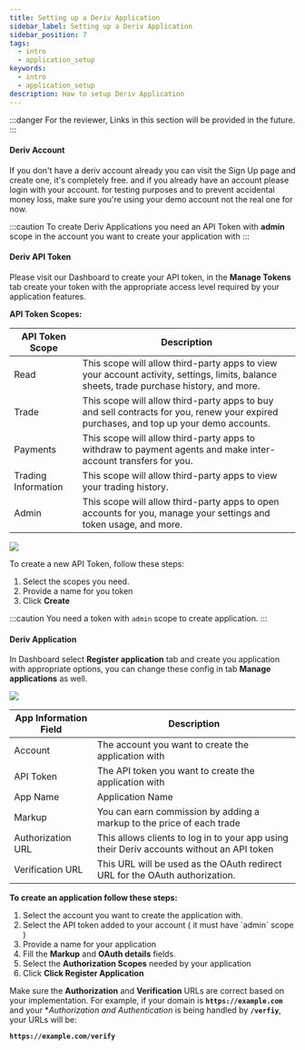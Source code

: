 ```yaml
---
title: Setting up a Deriv Application
sidebar_label: Setting up a Deriv Application
sidebar_position: 7
tags:
  - intro
  - application_setup
keywords:
  - intro
  - application_setup
description: How to setup Deriv Application
---
```

:::danger
For the reviewer, Links in this section will be provided in the future.
:::

#### Deriv Account

If you don't have a deriv account already you can visit the Sign Up page and create one, it's completely free. and if you already have an account please login with your account. for testing purposes and to prevent accidental money loss, make sure you're using your demo account not the real one for now.

:::caution
To create Deriv Applications you need an API Token with **admin** scope in the account you want to create your application with
:::

#### Deriv API Token

Please visit our Dashboard to create your API token, in the **Manage Tokens** tab create your token with the appropriate access level required by your application features.

**API Token Scopes:**

| API Token Scope     | Description                                                                                                                               |
| ------------------- | ----------------------------------------------------------------------------------------------------------------------------------------- |
| Read                | This scope will allow third-party apps to view your account activity, settings, limits, balance sheets, trade purchase history, and more. |
| Trade               | This scope will allow third-party apps to buy and sell contracts for you, renew your expired purchases, and top up your demo accounts.    |
| Payments            | This scope will allow third-party apps to withdraw to payment agents and make inter-account transfers for you.                            |
| Trading Information | This scope will allow third-party apps to view your trading history.                                                                      |
| Admin               | This scope will allow third-party apps to open accounts for you, manage your settings and token usage, and more.                          |

![](/img/token_api.png)

To create a new API Token, follow these steps:

1. Select the scopes you need.
2. Provide a name for you token
3. Click **Create**

:::caution
You need a token with `admin` scope to create application.
:::

#### Deriv Application

In Dashboard select **Register application** tab and create you application with appropriate options, you can change these config in tab **Manage applications** as well.

![](/img/register_application.png)

| App Information Field | Description                                                                               |
| --------------------- | ----------------------------------------------------------------------------------------- |
| Account               | The account you want to create the application with                                       |
| API Token             | The API token you want to create the application with                                     |
| App Name              | Application Name                                                                          |
| Markup                | You can earn commission by adding a markup to the price of each trade                     |
| Authorization URL     | This allows clients to log in to your app using their Deriv accounts without an API token |
| Verification URL      | This URL will be used as the OAuth redirect URL for the OAuth authorization.              |



**To create an application follow these steps:**

1. Select the account you want to create the application with.
2. Select the API token added to your account ( it must have \`admin\` scope )
3. Provide a name for your application
4. Fill the **Markup** and **OAuth details** fields.
5. Select the **Authorization Scopes** needed by your application
6. Click **Click Register Application**

Make sure the **Authorization** and **Verification** URLs are correct based on your implementation.
For example, if your domain is **`https://example.com`** and your **Authorization and Authentication* is being handled by **`/verfiy`**, your URLs will be:

**`https://example.com/verify`**
